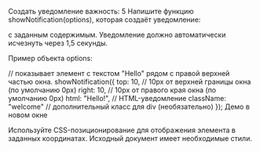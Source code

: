 Создать уведомление
важность: 5
Напишите функцию showNotification(options), которая создаёт уведомление: <div class="notification"> с заданным содержимым. Уведомление 
должно автоматически исчезнуть через 1,5 секунды.

Пример объекта options:

// показывает элемент с текстом "Hello" рядом с правой верхней частью окна.
showNotification({
top: 10, // 10px от верхней границы окна (по умолчанию 0px)
right: 10, // 10px от правого края окна (по умолчанию 0px)
html: "Hello!", // HTML-уведомление
className: "welcome" // дополнительный класс для div (необязательно)
});
Демо в новом окне

Используйте CSS-позиционирование для отображения элемента в заданных координатах. Исходный документ имеет необходимые стили.